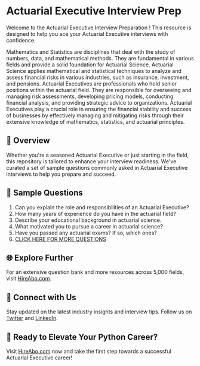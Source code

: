 # Actuarial Executive Interview Prep

Welcome to the Actuarial Executive Interview Preparation ! This resource is designed to help you ace your Actuarial Executive interviews with confidence.

Mathematics and Statistics are disciplines that deal with the study of numbers, data, and mathematical methods. They are fundamental in various fields and provide a solid foundation for Actuarial Science. Actuarial Science applies mathematical and statistical techniques to analyze and assess financial risks in various industries, such as insurance, investment, and pensions. Actuarial Executives are professionals who hold senior positions within the actuarial field. They are responsible for overseeing and managing risk assessments, developing pricing models, conducting financial analysis, and providing strategic advice to organizations. Actuarial Executives play a crucial role in ensuring the financial stability and success of businesses by effectively managing and mitigating risks through their extensive knowledge of mathematics, statistics, and actuarial principles.

## 🚀 Overview

Whether you're a seasoned Actuarial Executive or just starting in the field, this repository is tailored to enhance your interview readiness. We've curated a set of sample questions commonly asked in Actuarial Executive interviews to help you prepare and succeed.

## 📝 Sample Questions

1. Can you explain the role and responsibilities of an Actuarial Executive?
2. How many years of experience do you have in the actuarial field?
3. Describe your educational background in actuarial science.
4. What motivated you to pursue a career in actuarial science?
5. Have you passed any actuarial exams? If so, which ones?
6. [CLICK HERE FOR MORE QUESTIONS](https://hireabo.com/job/19_2_12/Actuarial%20Executive)

## 🌐 Explore Further

For an extensive question bank and more resources across 5,000 fields, visit [HireAbo.com](https://www.hireabo.com).

## 📱 Connect with Us

Stay updated on the latest industry insights and interview tips. Follow us on [Twitter](https://twitter.com/hireabo) and [LinkedIn](https://www.linkedin.com/in/hire-abo-3609972a8/).

## 🚀 Ready to Elevate Your Python Career?

Visit [HireAbo.com](https://www.hireabo.com) now and take the first step towards a successful Actuarial Executive career!